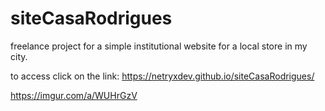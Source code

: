 # siteCasaRodrigues
freelance project for a simple institutional website for a local store in my city.

to access click on the link: https://netryxdev.github.io/siteCasaRodrigues/

https://imgur.com/a/WUHrGzV
